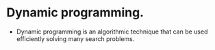 # Dynamic programming.

- Dynamic programming is an algorithmic technique that can be used efficiently solving many search problems.
